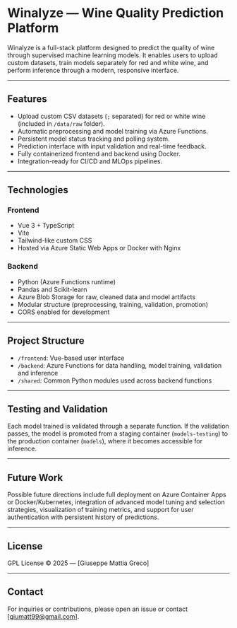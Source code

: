 # Winalyze — Wine Quality Prediction Platform

Winalyze is a full-stack platform designed to predict the quality of wine through supervised machine learning models. It enables users to upload custom datasets, train models separately for red and white wine, and perform inference through a modern, responsive interface.

---

## Features

- Upload custom CSV datasets (`;` separated) for red or white wine (included in `/data/raw` folder).
- Automatic preprocessing and model training via Azure Functions.
- Persistent model status tracking and polling system.
- Prediction interface with input validation and real-time feedback.
- Fully containerized frontend and backend using Docker.
- Integration-ready for CI/CD and MLOps pipelines.

---

## Technologies

### Frontend
- Vue 3 + TypeScript
- Vite
- Tailwind-like custom CSS
- Hosted via Azure Static Web Apps or Docker with Nginx

### Backend
- Python (Azure Functions runtime)
- Pandas and Scikit-learn
- Azure Blob Storage for raw, cleaned data and model artifacts
- Modular structure (preprocessing, training, validation, promotion)
- CORS enabled for development

---

## Project Structure

- `/frontend`: Vue-based user interface
- `/backend`: Azure Functions for data handling, model training, validation and inference
- `/shared`: Common Python modules used across backend functions

---

## Testing and Validation

Each model trained is validated through a separate function. If the validation passes, the model is promoted from a staging container (`models-testing`) to the production container (`models`), where it becomes accessible for inference.

---

## Future Work

Possible future directions include full deployment on Azure Container Apps or Docker/Kubernetes, integration of advanced model tuning and selection strategies, visualization of training metrics, and support for user authentication with persistent history of predictions.

---

## License

GPL License © 2025 — [Giuseppe Mattia Greco]

---

## Contact

For inquiries or contributions, please open an issue or contact [giumatt99@gmail.com].
